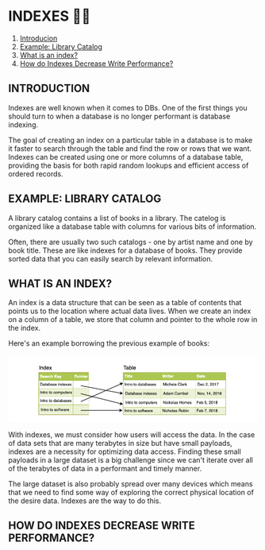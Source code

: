 # INDEXES ☝🏻

1. [Introducion](#introduction)
2. [Example: Library Catalog](#example-library-catalog)
3. [What is an index?](#what-is-an-index)
4. [How do Indexes Decrease Write Performance?](#how-do-indexes-decrease-write-performance)

## INTRODUCTION

Indexes are well known when it comes to DBs. One of the first things you should turn to when a database is no longer performant is database indexing.

The goal of creating an index on a particular table in a database is to make it faster to search through the table and find the row or rows that we want. Indexes can be created using one or more columns of a database table, providing the basis for both rapid random lookups and efficient access of ordered records.

## EXAMPLE: LIBRARY CATALOG

A library catalog contains a list of books in a library. The catelog is organized like a database table with columns for various bits of information.

Often, there are usually two such catalogs - one by artist name and one by book title. These are like indexes for a database of books. They provide sorted data that you can easily search by relevant information.

## WHAT IS AN INDEX?

An index is a data structure that can be seen as a table of contents that points us to the location where actual data lives. When we create an index on a column of a table, we store that column and pointer to the whole row in the index.

Here's an example borrowing the previous example of books:

![Book index exmple](../assets/book-indices.png)

With indexes, we must consider how users will access the data. In the case of data sets that are many terabytes in size but have small payloads, indexes are a necessity for optimizing data access. Finding these small payloads in a large dataset is a big challenge since we can't iterate over all of the terabytes of data in a performant and timely manner.

The large dataset is also probably spread over many devices which means that we need to find some way of exploring the correct physical location of the desire data. Indexes are the way to do this.

## HOW DO INDEXES DECREASE WRITE PERFORMANCE?
